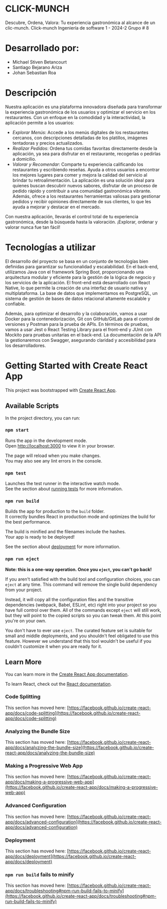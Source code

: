 # CLICK-MUNCH

Descubre, Ordena, Valora: Tu experiencia gastronómica al alcance de un clic-munch.
Click-munch Ingeniería de software 1 - 2024-2 Grupo # 8

# Desarrollado por:

- Michael Stiven Betancourt
- Santiago Bejarano Ariza
- Johan Sebastian Roa

# Descripción 

Nuestra aplicación es una plataforma innovadora diseñada para transformar la experiencia gastronómica de los usuarios y optimizar el servicio en los restaurantes. Con un enfoque en la comodidad y la interactividad, la aplicación permite a los usuarios:

- *Explorar Menús*: Accede a los menús digitales de los restaurantes  cercanos, con descripciones detalladas de los platillos, imágenes tentadoras y precios actualizados.
- *Realizar Pedidos*: Ordena tus comidas favoritas directamente desde la aplicación, ya sea para disfrutar en el restaurante, recogerlas o pedirlas a domicilio.
- *Valorar y Recomendar*: Comparte tu experiencia calificando los restaurantes y escribiendo reseñas. Ayuda a otros usuarios a encontrar los mejores lugares para comer y mejora la calidad del servicio al brindar tu retroalimentación.
La aplicación es una solución ideal para quienes buscan descubrir nuevos sabores, disfrutar de un proceso de pedido rápido y contribuir a una comunidad gastronómica vibrante. Además, ofrece a los restaurantes herramientas valiosas para gestionar pedidos y recibir opiniones directamente de sus clientes, lo que les ayuda a mejorar y destacar en el mercado.

Con nuestra aplicación, llevarás el control total de tu experiencia gastronómica, desde la búsqueda hasta la valoración. ¡Explorar, ordenar y valorar nunca fue tan fácil!

# Tecnologías a utilizar

El desarrollo del proyecto se basa en un conjunto de tecnologías bien definidas para garantizar su funcionalidad y escalabilidad. En el back-end, utilizamos Java con el framework Spring Boot, proporcionando una arquitectura modular y eficiente para la gestión de la lógica de negocio y los servicios de la aplicación. El front-end está desarrollado con React Native, lo que permite la creación de una interfaz de usuario nativa y multiplataforma. La base de datos que implementamos es PostgreSQL, un sistema de gestión de bases de datos relacional altamente escalable y confiable.

Además, para optimizar el desarrollo y la colaboración, vamos a usar Docker para la contenedorización, Git con GitHub/GitLab para el control de versiones y Postman para la prueba de APIs. En términos de pruebas, vamos a usar Jest o React Testing Library para el front-end y JUnit con Mockito para pruebas unitarias en el back-end. La documentación de la API la gestionaremos con Swagger, asegurando claridad y accesibilidad para los desarrolladores.


# Getting Started with Create React App

This project was bootstrapped with [Create React App](https://github.com/facebook/create-react-app).

## Available Scripts

In the project directory, you can run:

### `npm start`

Runs the app in the development mode.\
Open [http://localhost:3000](http://localhost:3000) to view it in your browser.

The page will reload when you make changes.\
You may also see any lint errors in the console.

### `npm test`

Launches the test runner in the interactive watch mode.\
See the section about [running tests](https://facebook.github.io/create-react-app/docs/running-tests) for more information.

### `npm run build`

Builds the app for production to the `build` folder.\
It correctly bundles React in production mode and optimizes the build for the best performance.

The build is minified and the filenames include the hashes.\
Your app is ready to be deployed!

See the section about [deployment](https://facebook.github.io/create-react-app/docs/deployment) for more information.

### `npm run eject`

**Note: this is a one-way operation. Once you `eject`, you can't go back!**

If you aren't satisfied with the build tool and configuration choices, you can `eject` at any time. This command will remove the single build dependency from your project.

Instead, it will copy all the configuration files and the transitive dependencies (webpack, Babel, ESLint, etc) right into your project so you have full control over them. All of the commands except `eject` will still work, but they will point to the copied scripts so you can tweak them. At this point you're on your own.

You don't have to ever use `eject`. The curated feature set is suitable for small and middle deployments, and you shouldn't feel obligated to use this feature. However we understand that this tool wouldn't be useful if you couldn't customize it when you are ready for it.

## Learn More

You can learn more in the [Create React App documentation](https://facebook.github.io/create-react-app/docs/getting-started).

To learn React, check out the [React documentation](https://reactjs.org/).

### Code Splitting

This section has moved here: [https://facebook.github.io/create-react-app/docs/code-splitting](https://facebook.github.io/create-react-app/docs/code-splitting)

### Analyzing the Bundle Size

This section has moved here: [https://facebook.github.io/create-react-app/docs/analyzing-the-bundle-size](https://facebook.github.io/create-react-app/docs/analyzing-the-bundle-size)

### Making a Progressive Web App

This section has moved here: [https://facebook.github.io/create-react-app/docs/making-a-progressive-web-app](https://facebook.github.io/create-react-app/docs/making-a-progressive-web-app)

### Advanced Configuration

This section has moved here: [https://facebook.github.io/create-react-app/docs/advanced-configuration](https://facebook.github.io/create-react-app/docs/advanced-configuration)

### Deployment

This section has moved here: [https://facebook.github.io/create-react-app/docs/deployment](https://facebook.github.io/create-react-app/docs/deployment)

### `npm run build` fails to minify

This section has moved here: [https://facebook.github.io/create-react-app/docs/troubleshooting#npm-run-build-fails-to-minify](https://facebook.github.io/create-react-app/docs/troubleshooting#npm-run-build-fails-to-minify)
